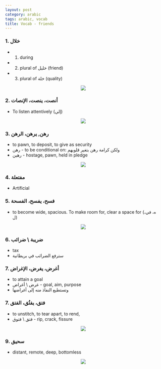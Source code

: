 ```yaml
---
layout: post
category: arabic
tags: arabic, vocab
title: Vocab - friends
---
```


### 1. خلال
- 1. during
- 2. plural of خليل (friend)
- 3. plural of خلة (quality)
<center> <img src = "{{baseurl}}/assets/img/posts/arabic/khll.png">
</center>

### 2. أنصت، ينصت، الإنصات
- To listen attentively (إلي)
<center> <img src = "{{baseurl}}/assets/img/posts/arabic/nct.png">
</center>

### 3. رهن, يرهن، الرهن
- to pawn, to deposit, to give as security
- رهن - to be conditional on: ولكن كرامة رهن بتغير قلوبهم
- رهين - hostage, pawn, held in pledge
<center> <img src = "{{baseurl}}/assets/img/posts/arabic/rhn.png">
</center>

### 4. مفتعلة
- Artificial

### 5. فسح، يفسح، الفسحة
- to become wide, spacious. To make room for, clear a space for (ه، في، ل)
<center> <img src = "{{baseurl}}/assets/img/posts/arabic/fsh.png">
</center> 

### 6.  ضريبة \ ضرائب
- tax
- سترفع الضرائب في بريطانية

### 7. أغرض، يغرض، الإغراض
- to attain a goal
- غرض \ أغراض - goal, aim, purpose
- وتستطيع النفاذ منه إلى أغراضها

### 7. فتق، يفتُق، الفتق
- to unstitch, to tear apart, to rend, 
- فتق \ فتوق - rip, crack, fissure
<center> <img src = "{{baseurl}}/assets/img/posts/arabic/ftq.png">
</center>

### 9.  سحيق
-  distant, remote, deep, bottomless
<center> <img src = "{{baseurl}}/assets/img/posts/arabic/shiq.png">
</center> 

